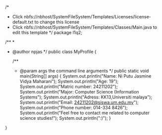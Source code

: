 /*
 * Click nbfs://nbhost/SystemFileSystem/Templates/Licenses/license-default.txt to change this license
 * Click nbfs://nbhost/SystemFileSystem/Templates/Classes/Main.java to edit this template
 */
package l1q2;

/**
 *
 * @author npjas
 */
public class MyProfile {

    /**
     * @param args the command line arguments
     */
    public static void main(String[] args) {
        System.out.println("Name: Ni Putu Jasmine Vidya Maharani");
        System.out.println("Age: 19");
        System.out.println("Matric number: 24211202");
        System.out.println("Major: Computer Science (Information Systems");
        System.out.println("Adress: KK13,Universiti malaya");
        System.out.println("Email: 24211202@siswa.um.edu.my");
        System.out.println("Phone number: 014-334 8426");
        System.out.println("Feel free to contact me related to computer science studies!");
        System.out.println(":)");
    }
    
}
